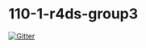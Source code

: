 # 110-1-r4ds-group3

[![Gitter](https://badges.gitter.im/110-1-r4ds/group3.svg)](https://gitter.im/110-1-r4ds/group3?utm_source=badge&utm_medium=badge&utm_campaign=pr-badge)
